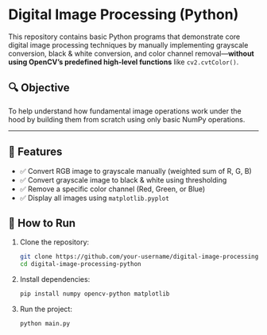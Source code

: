# Digital Image Processing (Python)

This repository contains basic Python programs that demonstrate core digital image processing techniques by manually implementing grayscale conversion, black & white conversion, and color channel removal—**without using OpenCV’s predefined high-level functions** like `cv2.cvtColor()`.

## 🔍 Objective

To help understand how fundamental image operations work under the hood by building them from scratch using only basic NumPy operations.

---

## 🧾 Features

- ✅ Convert RGB image to grayscale manually (weighted sum of R, G, B)
- ✅ Convert grayscale image to black & white using thresholding
- ✅ Remove a specific color channel (Red, Green, or Blue)
- ✅ Display all images using `matplotlib.pyplot`



## 🚀 How to Run

1. Clone the repository:
   ```bash
   git clone https://github.com/your-username/digital-image-processing-python.git
   cd digital-image-processing-python
2. Install dependencies:
   ```bash
   pip install numpy opencv-python matplotlib
3. Run the project:
   ```bash
   python main.py



